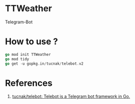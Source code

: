 # TTWeather

Telegram-Bot

# How to use ?

```go
go mod init TTWeather
go mod tidy
go get -u gopkg.in/tucnak/telebot.v2
```

# References

1. [tucnak/telebot: Telebot is a Telegram bot framework in Go.](https://github.com/tucnak/telebot)